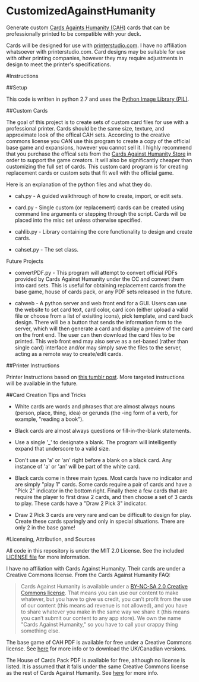 CustomizedAgainstHumanity
=========================

Generate custom [Cards Againts Humanity (CAH)](http://cardsagainsthumanity.com) cards that can be professionally printed to be compatible with your deck.

Cards will be designed for use with [printerstudio.com](http://www.printerstudio.com/make-your-own-custom-cards.aspx).  I have no affiliation whatsoever with printerstudio.com.  Card designs may be suitable for use with other printing companies, however they may require adjustments in design to meet the printer's specifications.

#Instructions

##Setup

This code is written in python 2.7 and uses the [Python Image Library (PIL)](http://www.pythonware.com/products/pil/).

##Custom Cards

The goal of this project is to create sets of custom card files for use with a professional printer.  Cards should be the same size, texture, and approximate look of the offical CAH sets.  According to the creative commons license you CAN use this program to create a copy of the official base game and expansions, however you cannot sell it.  I highly recommend that you purchase the offical sets from the [Cards Against Humanity Store](https://store.cardsagainsthumanity.com/) in order to support the game creators.  It will also be significantly cheaper than customizing the full set of cards.  This custom card program is for creating replacement cards or custom sets that fit well with the official game. 

Here is an explanation of the python files and what they do.

* cah.py - A guided walkthrough of how to create, import, or edit sets.

* card.py - Single custom (or replacement) cards can be created using command line arguments or stepping through the script.  Cards will be placed into the misc set unless otherwise specified.

* cahlib.py - Library containing the core functionality to design and create cards.

* cahset.py - The set class.

Future Projects

* convertPDF.py - This program will attempt to convert official PDFs provided by Cards Against Humanity under the CC and convert them into card sets.  This is useful for obtaining replacement cards from the base game, house of cards pack, or any PDF sets released in the future.

* cahweb - A python server and web front end for a GUI.  Users can use the website to set card text, card color, card icon (either upload a valid file or choose from a list of exisiting icons), pick template, and card back design.  There will be a button that sends the information form to the server, which will then generate a card and display a preview of the card on the front end.  The user can then download the card files to be printed.  This web front end may also serve as a set-based (rather than single card) interface and/or may simply save the files to the server, acting as a remote way to create/edit cards.

##Printer Instructions

Printer Instructions based on [this tumblr post](http://nerdsagainsthumanity.tumblr.com/post/77456664166/how-to-get-a-shit-ton-more-blank-cards-for-cards).  More targeted instructions will be available in the future.

##Card Creation Tips and Tricks

* White cards are words and phrases that are almost always nouns (person, place, thing, idea) or gerunds (the -ing form of a verb, for example, "reading a book").

* Black cards are almost always questions or fill-in-the-blank statements.

* Use a single '_' to designate a blank.  The program will intelligently expand that underscore to a valid size.

* Don't use an 'a' or 'an' right before a blank on a black card.  Any instance of 'a' or 'an' will be part of the white card.

* Black cards come in three main types.  Most cards have no indicator and are simply "play 1" cards.  Some cards require a pair of cards and have a "Pick 2" indicator in the bottom right.  Finally there a few cards that are require the player to first draw 2 cards, and then choose a set of 3 cards to play.  These cards have a "Draw 2 Pick 3" indicator.

* Draw 2 Pick 3 cards are very rare and can be difficult to design for play.  Create these cards sparingly and only in special situations.  There are only 2 in the base game!



#Licensing, Attribution, and Sources

All code in this repository is under the MIT 2.0 License.  See the included [LICENSE file](LICENSE) for more information.


I have no affiliation with Cards Against Humanity.  Their cards are under a Creative Commons license.  From the Cards Against Humanity FAQ: 

>Cards Against Humanity is available under a [BY-NC-SA 2.0 Creative Commons license](https://creativecommons.org/licenses/by-nc-sa/2.0/). That means you can use our content to make whatever, but you have to give us credit, you can’t profit from the use of our content (this means ad revenue is not allowed), and you have to share whatever you make in the same way we share it (this means you can’t submit our content to any app store). We own the name "Cards Against Humanity," so you have to call your crappy thing something else.

The base game of CAH PDF is available for free under a Creative Commons license.  See [here](http://cardsagainsthumanity.com/#download) for more info or to download the UK/Canadian versions.

The House of Cards Pack PDF is available for free, although no license is listed.  It is assumed that it falls under the same Creative Commons license as the rest of Cards Against Humanity.  See [here](http://houseofcardsagainsthumanity.com/) for more info.
